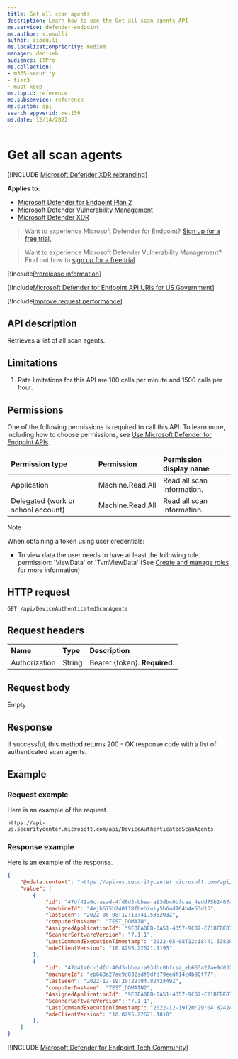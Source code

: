 ```yaml
---
title: Get all scan agents
description: Learn how to use the Get all scan agents API
ms.service: defender-endpoint
ms.author: siosulli
author: siosulli
ms.localizationpriority: medium
manager: deniseb
audience: ITPro
ms.collection: 
- m365-security
- tier3
- must-keep
ms.topic: reference
ms.subservice: reference
ms.custom: api
search.appverid: met150
ms.date: 12/14/2022
---
```


# Get all scan agents

[!INCLUDE [Microsoft Defender XDR rebranding](../../includes/microsoft-defender.md)]

**Applies to:**

- [Microsoft Defender for Endpoint Plan 2](https://go.microsoft.com/fwlink/p/?linkid=2154037)
- [Microsoft Defender Vulnerability Management](https://go.microsoft.com/fwlink/?linkid=2229011)
- [Microsoft Defender XDR](https://go.microsoft.com/fwlink/?linkid=2118804)

> Want to experience Microsoft Defender for Endpoint? [Sign up for a free trial.](https://signup.microsoft.com/create-account/signup?products=7f379fee-c4f9-4278-b0a1-e4c8c2fcdf7e&ru=https://aka.ms/MDEp2OpenTrial?ocid=docs-wdatp-exposedapis-abovefoldlink)

> Want to experience Microsoft Defender Vulnerability Management? Find out how to [sign up for a free trial](../../defender-vulnerability-management/get-defender-vulnerability-management.md).

[!Include[Prerelease information](../../includes/prerelease.md)]

[!Include[Microsoft Defender for Endpoint API URIs for US Government](../../includes/microsoft-defender-api-usgov.md)]

[!Include[Improve request performance](../../includes/improve-request-performance.md)]

## API description

Retrieves a list of all scan agents.

## Limitations

1. Rate limitations for this API are 100 calls per minute and 1500 calls per hour.

## Permissions

One of the following permissions is required to call this API. To learn more, including how to choose permissions, see [Use Microsoft Defender for Endpoint APIs](apis-intro.md).

Permission type|Permission|Permission display name
:---|:---|:---
Application|Machine.Read.All| Read all scan information.
Delegated (work or school account)|Machine.Read.All|Read all scan information.

> [!NOTE]
> When obtaining a token using user credentials:
>
> - To view data the user needs to have at least the following role permission: 'ViewData' or 'TvmViewData' (See [Create and manage roles](../user-roles.md) for more information)

## HTTP request

```http
GET /api/DeviceAuthenticatedScanAgents
```

## Request headers

Name|Type|Description
:---|:---|:---
Authorization|String|Bearer {token}. **Required**.

## Request body

Empty

## Response

If successful, this method returns 200 - OK response code with a list of authenticated scan agents.

## Example

### Request example

Here is an example of the request.

```http
https://api-us.securitycenter.microsoft.com/api/DeviceAuthenticatedScanAgents
```

### Response example

Here is an example of the response.

```json
{
    "@odata.context": "https://api-us.securitycenter.microsoft.com/api/$metadata#DeviceAuthenticatedScanAgents",
    "value": [
        {
            "id": "47df41a0c-asad-4fd6d3-bbea-a93dbc0bfcaa_4edd75b2407a5b64d704b4e53d74f15",
            "machineId": "4ejh675b240118fbehiuiy5b64d704b4e53d15",
            "lastSeen": "2022-05-08T12:18:41.538203Z",
            "computerDnsName": "TEST_DOMAIN",
            "AssignedApplicationId": "9E0FA0EB-0A51-4357-9C87-C21BFBE07571",
            "ScannerSoftwareVersion": "7.1.1",
            "LastCommandExecutionTimestamp": "2022-05-08T12:18:41.538203Z",
            "mdeClientVersion": "10.8295.22621.1195"
        },
        {
            "id": "47d41a0c-1dfd-46d3-bbea-a93dbc0bfcaa_eb663a27ae9d032f61bc268oiu4c4b90f77",
            "machineId": "eb663a27ae9d032sdf9dfd79eedf14c4b90f77",
            "lastSeen": "2022-12-19T20:29:04.8242449Z",
            "computerDnsName": "TEST_DOMAIN2",
            "AssignedApplicationId": "9E0FA0EB-0A51-4357-9C87-C21BFBE07571",
            "ScannerSoftwareVersion": "7.1.1",
            "LastCommandExecutionTimestamp": "2022-12-19T20:29:04.8242449Z",
            "mdeClientVersion": "10.8295.22621.1010"
        },
    ]
}
```
[!INCLUDE [Microsoft Defender for Endpoint Tech Community](../../includes/defender-mde-techcommunity.md)]
